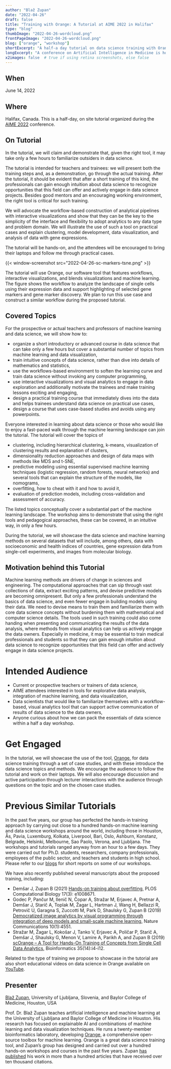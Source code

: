```yaml
---
author: "Blaž Zupan"
date: "2022-04-26"
draft: false
title: "Training with Orange: A Tutorial at AIME 2022 in Halifax"
type: "blog"
thumbImage: "2022-04-26-wordcloud.png"
frontPageImage: "2022-04-26-wordcloud.png"
blog: ["orange", "workshop"]
shortExcerpt: "A half-a day tutorial on data science training with Orange on June 14 in Halifax, Canada."
longExcerpt: "A conference on Artificial Intelligence in Medicine is hosting our tutorial on training of crucial mechanics behind data science and machine learning with Orange."
x2images: false  # true if using retina screenshots, else false
---
```


## When

June 14, 2022

## Where

Halifax, Canada. This is a half-day, on site tutorial organized during the [AIME 2022](https://aime22.aimedicine.info/) conference.

## On Tutorial

In the tutorial, we will claim and demonstrate that, given the right tool, it may take only a few hours to familiarize outsiders in data science.

The tutorial is intended for teachers and trainees: we will present both the training steps and, as a demonstration, go through the actual training. After the tutorial, it should be evident that after a short training of this kind, the professionals can gain enough intuition about data science to recognize opportunities that this field can offer and actively engage in data science projects. Besides good mentors and an encouraging working environment, the right tool is critical for such training. 

We will advocate the workflow-based construction of analytical pipelines with interactive visualizations and show that they can be the key to the simplicity of the interface and flexibility to adopt analytics to any data type and problem domain. We will illustrate the use of such a tool on practical cases and explain clustering, model development, data visualization, and analysis of data with gene expressions. 

The tutorial will be hands-on, and the attendees will be encouraged to bring their laptops and follow me through practical cases.

{{< window-screenshot src="2022-04-26-sc-markers-tsne.png" >}}

The tutorial will use Orange, our software tool that features workflows, interactive visualizations, and blends visualizations and machine learning. The figure shows the workflow to analyze the landscape of single cells using their expression data and support highlighting of selected gene markers and gene marker discovery. We plan to run this use case and construct a similar workflow during the proposed tutorial.

## Covered Topics

For the prospective or actual teachers and professors of machine learning and data science, we will show how to:

* organize a short introductory or advanced course in data science that can take only a few hours but cover a substantial number of topics from machine learning and data visualization,
* train intuitive concepts of data science, rather than dive into details of mathematics and statistics,
* use the workflows-based environment to soften the learning curve and train data science without invoking any computer programming,
* use interactive visualizations and visual analytics to engage in data exploration and additionally motivate the trainees and make training lessons exciting and engaging,
* design a practical training course that immediately dives into the data and helps trainees understand data science on practical use cases,
* design a course that uses case-based studies and avoids using any powerpoints.


Everyone interested in learning about data science or those who would like to enjoy a fast-paced walk through the machine learning landscape can join the tutorial. The tutorial will cover the topics of

* clustering, including hierarchical clustering, k-means, visualization of clustering results and explanation of clusters,
* dimensionality reduction approaches and design of data maps with methods like MDS and t-SNE,
* predictive modeling using essential supervised machine learning techniques (logistic regression, random forests, neural networks) and several tools that can explain the structure of the models, like nomograms,
* overfitting, how to cheat with it and how to avoid it,
* evaluation of prediction models, including cross-validation and assessment of accuracy.

The listed topics conceptually cover a substantial part of the machine learning landscape. The workshop aims to demonstrate that using the right tools and pedagogical approaches, these can be covered, in an intuitive way, in only a few hours.

During the tutorial, we will showcase the data science and machine learning methods on several datasets that will include, among others, data with socioeconomic and health indices of countries, gene expression data from single-cell experiments, and images from molecular biology. 

## Motivation behind this Tutorial

Machine learning methods are drivers of change in sciences and engineering. The computational approaches that can sip through vast collections of data, extract exciting patterns, and devise predictive models are becoming omnipresent. But only a few professionals understand the basics of data science, and even fewer engage in building models using their data. We need to devise means to train them and familiarize them with core data science concepts without burdening them with mathematical and computer science details. The tools used in such training could also come handing when presenting and communicating the results of the data analysis, where methods from visual analytics can help us actively engage the data owners. Especially in medicine, it may be essential to train medical professionals and students so that they can gain enough intuition about data science to recognize opportunities that this field can offer and actively engage in data science projects.

# Intended Audience

* Current or prospective teachers or trainers of data science,
* AIME attendees interested in tools for explorative data analysis, integration of machine learning, and data visualization,
* Data scientists that would like to familiarize themselves with a workflow-based, visual analytics tool that can support active communication of results of data science to the data owners,
* Anyone curious about how we can pack the essentials of data science within a half a day workshop.

# Get Engaged

In the tutorial, we will showcase the use of the tool, [Orange](http://orangedatamining.com), for data science training through a set of case studies, and with these introduce the data science topics and methods. We encourage the audience to follow the tutorial and work on their laptops. We will also encourage discussion and active participation through lecturer interactions with the audience through questions on the topic and on the chosen case studies.

# Previous Similar Tutorials

In the past five years, our group has perfected the hands-in training approach by carrying out close to a hundred hands-on machine learning and data science workshops around the world, including those in Houston, Ås, Pavia, Luxemburg, Kolkata, Liverpool, Bari, Oslo, Ashburn, Konstanz, Belgrade, Helsinki, Melbourne, Sao Paolo, Verona, and Ljubljana. The workshops and tutorials ranged anyway from an hour to a few days. They were carried out for Ph.D. students, researchers, company professionals, employees of the public sector, and teachers and students in high school. Please refer to our [blogs](https://orangedatamining.com/blog/workshop/) for short reports on some of our workshops.

We have also recently published several manuscripts about the proposed training, including:

* Demšar J, Zupan B (2021) [Hands-on training about overfitting](https://journals.plos.org/ploscompbiol/article?id=10.1371/journal.pcbi.1008671), PLOS Computational Biology 17(3): e1008671.
* Godec P, Pančur M, Ilenič N, Čopar A, Stražar M, Erjavec A, Pretnar A, Demšar J, Starič A, Toplak M, Žagar L, Hartman J, Wang H, Bellazzi R, Petrovič U, Garagna S, Zuccotti M, Park D, Shaulsky G, Zupan B (2019)
[Democratized image analytics by visual programming through integration of deep models and small-scale machine learning](https://www.nature.com/articles/s41467-019-12397-x), Nature Communications 10(1):4551.
* Stražar M, Žagar L, Kokošar J, Tanko V, Erjavec A, Poličar P, Starič A, Demšar J, Shaulsky G, Menon V, Lamire A, Parikh A, and Zupan B (2019) [scOrange – A Tool for Hands-On Training of Concepts from Single Cell Data Analytics](https://academic.oup.com/bioinformatics/article/35/14/i4/5529249), Bioinformatics 35(14):i4-i12.

Related to the type of training we propose to showcase in the tutorial are also short educational videos on data science in Orange available on [YouTube](http://youtube.com/orangedatamining).

## Presenter

[Blaž Zupan](https://en.wikipedia.org/wiki/Blaž_Zupan), University of Ljubljana, Slovenia, and Baylor College of Medicine, Houston, USA

Prof. Dr. Blaž Zupan teaches artificial intelligence and machine learning at the University of Ljubljana and Baylor College of Medicine in Houston. His research has focused on explainable AI and combinations of machine learning and data visualization techniques. He runs a twenty-member bioinformatics laboratory, developing [Orange](http://orangedatamining.com), a comprehensive open-source toolbox for machine learning. Orange is a great data science training tool, and Zupan’s group has designed and carried out over a hundred hands-on workshops and courses in the past five years. Zupan [has published](https://scholar.google.com/scholar?hl=en&as_sdt=0%2C5&q=blaz+zupan&btnG=) his work in more than a hundred articles that have received over ten thousand citations. 
